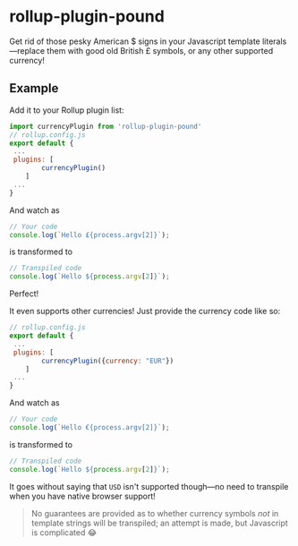 # rollup-plugin-pound

Get rid of those pesky American $ signs in your Javascript template literals—replace them with good old British £ symbols, or any other supported currency!

## Example

Add it to your Rollup plugin list:

```js
import currencyPlugin from 'rollup-plugin-pound'
// rollup.config.js
export default {
 ...
 plugins: [
        currencyPlugin()
    ]
 ...
}
```

And watch as

```js
// Your code
console.log(`Hello £{process.argv[2]}`);
```

is transformed to

```js
// Transpiled code
console.log(`Hello ${process.argv[2]}`);
```

Perfect!

It even supports other currencies! Just provide the currency code like so:

```js
// rollup.config.js
export default {
 ...
 plugins: [
        currencyPlugin({currency: "EUR"})
    ]
 ...
}
```

And watch as

```js
// Your code
console.log(`Hello €{process.argv[2]}`);
```

is transformed to

```js
// Transpiled code
console.log(`Hello ${process.argv[2]}`);
```

It goes without saying that `USD` isn't supported though—no need to transpile when you have native browser support!

> No guarantees are provided as to whether currency symbols _not_ in template strings will be transpiled; an attempt is made, but Javascript is complicated 😂
